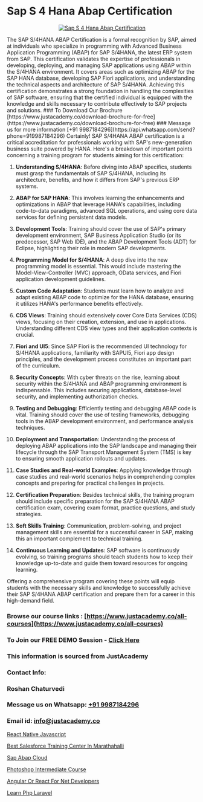# Sap S 4 Hana Abap Certification

<p align="center">
  <a href="https://justacademy.co/course-detail/sap-abap-training">
    <img src="https://justacademy.co/storage2/course_image/1707212883_course_image.webp" alt="Sap S 4 Hana Abap Certification">
  </a>
</p>
The SAP S/4HANA ABAP Certification is a formal recognition by SAP, aimed at individuals who specialize in programming with Advanced Business Application Programming (ABAP) for SAP S/4HANA, the latest ERP system from SAP. This certification validates the expertise of professionals in developing, deploying, and managing SAP applications using ABAP within the S/4HANA environment. It covers areas such as optimizing ABAP for the SAP HANA database, developing SAP Fiori applications, and understanding the technical aspects and architecture of SAP S/4HANA. Achieving this certification demonstrates a strong foundation in handling the complexities of SAP software, ensuring that the certified individual is equipped with the knowledge and skills necessary to contribute effectively to SAP projects and solutions.
### To Download Our Brochure [https://www.justacademy.co/download-brochure-for-free](https://www.justacademy.co/download-brochure-for-free)
### Message us for more information [+91 9987184296](https://api.whatsapp.com/send?phone=919987184296)
Certainly! SAP S/4HANA ABAP certification is a critical accreditation for professionals working with SAP's new-generation business suite powered by HANA. Here's a breakdown of important points concerning a training program for students aiming for this certification:

1) **Understanding S/4HANA**: Before diving into ABAP specifics, students must grasp the fundamentals of SAP S/4HANA, including its architecture, benefits, and how it differs from SAP's previous ERP systems.

2) **ABAP for SAP HANA**: This involves learning the enhancements and optimizations in ABAP that leverage HANA's capabilities, including code-to-data paradigms, advanced SQL operations, and using core data services for defining persistent data models.

3) **Development Tools**: Training should cover the use of SAP's primary development environment, SAP Business Application Studio (or its predecessor, SAP Web IDE), and the ABAP Development Tools (ADT) for Eclipse, highlighting their role in modern SAP developments.

4) **Programming Model for S/4HANA**: A deep dive into the new programming model is essential. This would include mastering the Model-View-Controller (MVC) approach, OData services, and Fiori application development guidelines.

5) **Custom Code Adaptation**: Students must learn how to analyze and adapt existing ABAP code to optimize for the HANA database, ensuring it utilizes HANA's performance benefits effectively.

6) **CDS Views**: Training should extensively cover Core Data Services (CDS) views, focusing on their creation, extension, and use in applications. Understanding different CDS view types and their application contexts is crucial.

7) **Fiori and UI5**: Since SAP Fiori is the recommended UI technology for S/4HANA applications, familiarity with SAPUI5, Fiori app design principles, and the development process constitutes an important part of the curriculum.

8) **Security Concepts**: With cyber threats on the rise, learning about security within the S/4HANA and ABAP programming environment is indispensable. This includes securing applications, database-level security, and implementing authorization checks.

9) **Testing and Debugging**: Efficiently testing and debugging ABAP code is vital. Training should cover the use of testing frameworks, debugging tools in the ABAP development environment, and performance analysis techniques.

10) **Deployment and Transportation**: Understanding the process of deploying ABAP applications into the SAP landscape and managing their lifecycle through the SAP Transport Management System (TMS) is key to ensuring smooth application rollouts and updates.

11) **Case Studies and Real-world Examples**: Applying knowledge through case studies and real-world scenarios helps in comprehending complex concepts and preparing for practical challenges in projects.

12) **Certification Preparation**: Besides technical skills, the training program should include specific preparation for the SAP S/4HANA ABAP certification exam, covering exam format, practice questions, and study strategies.

13) **Soft Skills Training**: Communication, problem-solving, and project management skills are essential for a successful career in SAP, making this an important complement to technical training.

14) **Continuous Learning and Updates**: SAP software is continuously evolving, so training programs should teach students how to keep their knowledge up-to-date and guide them toward resources for ongoing learning.

Offering a comprehensive program covering these points will equip students with the necessary skills and knowledge to successfully achieve their SAP S/4HANA ABAP certification and prepare them for a career in this high-demand field.

### Browse our course links : [https://www.justacademy.co/all-courses](https://www.justacademy.co/all-courses) 
### To Join our FREE DEMO Session - [Click Here](https://www.justacademy.co/register-for-course-demo)


### This information is sourced from JustAcademy
### Contact Info:
### Roshan Chaturvedi
### Message us on Whatsapp: [+91 9987184296](https://api.whatsapp.com/send?phone=919987184296)
### Email id: [info@justacademy.co](mailto:info@justacademy.co)
                
[React Native Javascript](https://www.linkedin.com/pulse/react-native-javascript-justacademy-boston-qa9gc?trackingId=04MWqqfPHZjJkI81jwDbEQ%3D%3D&lipi=urn%3Ali%3Apage%3Ad_flagship3_company_admin%3BXwxjEqEYSnilOOgoWtEIiA%3D%3D)

[Best Salesforce Training Center In Marathahalli](https://www.linkedin.com/pulse/best-salesforce-training-center-marathahalli-justacademy-leicester-7ifte?trackingId=9CzfSmkoTsqbxeOn%2BeL%2BGA%3D%3D&lipi=urn%3Ali%3Apage%3Ad_flagship3_company_admin%3BIzRPuTOMRFCGaj50%2BCRC7g%3D%3D)

[Sap Abap Cloud](https://medium.com/@negishivu99/sap-abap-cloud-aea763a6ef43)

[Photoshop Intermediate Course](https://medium.com/@roneet705/photoshop-intermediate-course-6e39c9dd4864)

[Angular Or React For Net Developers](https://justacademyin.github.io/justacademy/angular-or-react-for-net-developers)

[Learn Php Laravel](https://justacademyin.github.io/justacademy/learn-php-laravel)

